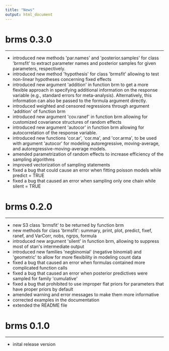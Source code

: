 ```yaml
---
title: "News"
output: html_document
---
```


# brms 0.3.0
----------------------------------------------------------------

* introduced new methods 'par.names' and 'posterior.samples' for class 'brmsfit' to extract parameter names and posterior samples for given parameters, respectively.
* introduced new method 'hypothesis' for class 'brmsfit' allowing to test non-linear hypotheses concerning fixed effects
* introduced new argument 'addition' in function brm to get a more flexible approach in specifying additional information on the response variable (e.g., standard errors for meta-analysis). Alternatively, this information can also be passed to the formula argument directly.
* introduced weighted and censored regressions through argument 'addition' of function brm
* introduced new argument 'cov.ranef' in function brm allowing for customized covariance structures of random effects
* introduced new argument 'autocor' in function brm allowing for autocorrelation of the response variable.
* introduced new functions 'cor.ar', 'cor.ma', and 'cor.arma', to be used with argument 'autocor' for modeling autoregressive, moving-average, and autoregressive-moving-average models. 
* amended parametrization of random effects to increase efficiency of the sampling algorithms
* improved vectorization of sampling statements
* fixed a bug that could cause an error when fitting poisson models while predict = TRUE
* fixed a bug that caused an error when sampling only one chain while silent = TRUE 

# brms 0.2.0
----------------------------------------------------------------

* new S3 class 'brmsfit' to be returned by function brm
* new methods for class 'brmsfit': 
  summary, print, plot, predict, fixef, ranef, and VarCorr, nobs, ngrps, formula
* introduced new argument 'silent' in function brm, allowing to suppress most 
  of stan's intermediate output
* introduced new families 'negbinomial' (negative binomial) and 'geometric' to allow for more flexibility in modeling count data
* fixed a bug that caused an error when formulas contained 
  more complicated function calls
* fixed a bug that caused an error when posterior predictives were sampled for family 'cumulative'
* fixed a bug that prohibited to use improper flat priors for parameters that have proper priors by default
* amended warning and error messages to make them more informative
* corrected examples in the documentation
* extended the README file

# brms 0.1.0 
----------------------------------------------------------------

* inital release version